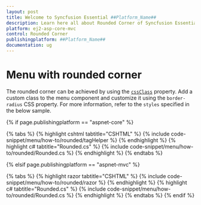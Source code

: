 ```yaml
---
layout: post
title: Welcome to Syncfusion Essential ##Platform_Name##
description: Learn here all about Rounded Corner of Syncfusion Essential ##Platform_Name## widgets based on HTML5 and jQuery.
platform: ej2-asp-core-mvc
control: Rounded Corner
publishingplatform: ##Platform_Name##
documentation: ug
---
```


# Menu with rounded corner

The rounded corner can be achieved by using the [`cssClass`](https://help.syncfusion.com/cr/cref_files/aspnetcore-js2/Syncfusion.EJ2~Syncfusion.EJ2.Navigations.Menu~CssClass.html) property. Add a custom class to the menu component and customize it using the `border-radius` CSS property. For more information, refer to the `styles` specified in the below sample.

{% if page.publishingplatform == "aspnet-core" %}

{% tabs %}
{% highlight cshtml tabtitle="CSHTML" %}
{% include code-snippet/menu/how-to/rounded/tagHelper %}
{% endhighlight %}
{% highlight c# tabtitle="Rounded.cs" %}
{% include code-snippet/menu/how-to/rounded/Rounded.cs %}
{% endhighlight %}
{% endtabs %}

{% elsif page.publishingplatform == "aspnet-mvc" %}

{% tabs %}
{% highlight razor tabtitle="CSHTML" %}
{% include code-snippet/menu/how-to/rounded/razor %}
{% endhighlight %}
{% highlight c# tabtitle="Rounded.cs" %}
{% include code-snippet/menu/how-to/rounded/Rounded.cs %}
{% endhighlight %}
{% endtabs %}
{% endif %}



